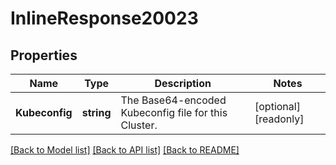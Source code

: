 # InlineResponse20023

## Properties

Name | Type | Description | Notes
------------ | ------------- | ------------- | -------------
**Kubeconfig** | **string** | The Base64-encoded Kubeconfig file for this Cluster.  | [optional] [readonly] 

[[Back to Model list]](../README.md#documentation-for-models) [[Back to API list]](../README.md#documentation-for-api-endpoints) [[Back to README]](../README.md)


